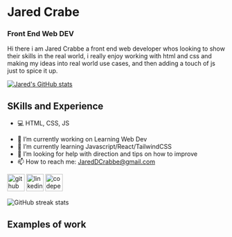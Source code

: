 # Jared Crabe
### **Front End Web DEV**

Hi there i am Jared Crabbe a front end web developer whos looking to show their skills in the real world, i really enjoy working with html and css and making my ideas into real world use cases, and then adding a touch of js just to spice it up.




[![Jared's GitHub stats](https://github-readme-stats.vercel.app/api?username=JaredCrabbe)](https://github.com/anuraghazra/github-readme-stats)
## SKills and Experience
* 💻 HTML, CSS, JS



- 🔭 I’m currently working on Learning Web Dev
- 🌱 I’m currently learning Javascript/React/TailwindCSS 
- 🤔 I’m looking for help with direction and tips on how to improve 
- 📫 How to reach me: JaredDCrabbe@gmail.com



[<img src='https://cdn.jsdelivr.net/npm/simple-icons@3.0.1/icons/github.svg' alt='github' height='40'>](https://github.com/JaredCrabbe) [<img src='https://cdn.jsdelivr.net/npm/simple-icons@3.0.1/icons/linkedin.svg' alt='linkedin' height='40'>](https://www.linkedin.com/in/jared-crabbe-524400203/)  [<img src='https://cdn.jsdelivr.net/npm/simple-icons@3.0.1/icons/codepen.svg' alt='codepen' height='40'>](https://codepen.io/Jared-david-Crabbe)

![GitHub streak stats](https://streak-stats.demolab.com/?user=JaredCrabbe)  

## Examples of work

